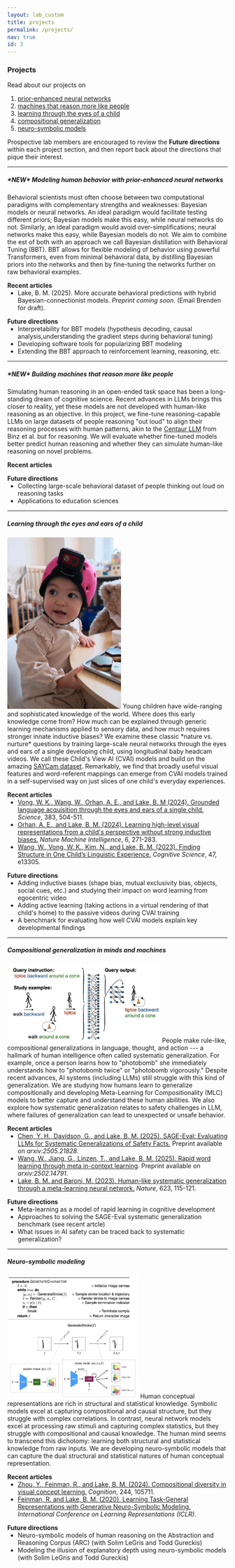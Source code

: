 ```yaml
---
layout: lab_custom
title: projects
permalink: /projects/
nav: true
id: 3
---
```


<style> p:has(+ ul) { margin-bottom: 0; } p + ul { margin-top: 0; } </style>

### __Projects__
Read about our projects on
1. [prior-enhanced neural networks](#new-modeling-human-behavior-with-prior-enhanced-neural-networks)
2. [machines that reason more like people](#new-building-machines-that-reason-more-like-people)
3. [learning through the eyes of a child](#learning-through-the-eyes-and-ears-of-a-child)
4. [compositional generalization](#compositional-generalization-in-minds-and-machines)
5. [neuro-symbolic models](#neuro-symbolic-modeling)

Prospective lab members are encouraged to review the __Future directions__ within each project section, and then report back about the directions that pique their interest.

---

##### __\*NEW\* Modeling human behavior with prior-enhanced neural networks__
Behavioral scientists must often choose between two computational paradigms with complementary strengths and weaknesses: Bayesian models or neural networks. An ideal paradigm would facilitate testing different priors; Bayesian models make this easy, while neural networks do not. Similarly, an ideal paradigm would avoid over-simplifications; neural networks make this easy, while Bayesian models do not. We aim to combine the est of both with an approach we call Bayesian distillation with Behavioral Tuning (BBT). BBT allows for flexible modeling of behavior using powerful Transformers, even from minimal behavioral data, by distilling Bayesian priors into the networks and then by fine-tuning the networks further on raw behavioral examples.

__Recent articles__
- Lake, B. M. (2025). More accurate behavioral predictions with hybrid Bayesian-connectionist models. <em>Preprint coming soon</em>. (Email Brenden for draft).

__Future directions__
- Interpretability for BBT models (hypothesis decoding, causal analysis,understanding the gradient steps during behavioral tuning)
- Developing software tools for popularizing BBT modeling
- Extending the BBT approach to reinforcement learning, reasoning, etc. 

---

##### __\*NEW\* Building machines that reason more like people__
Simulating human reasoning in an open-ended task space has been a long-standing dream of cognitive science. Recent advances in LLMs brings this closer to reality, yet these models are not developed with human-like reasoning as an objective. In this project, we fine-tune reasoning-capable LLMs on large datasets of people reasoning "out loud" to align their reasoning processes with human patterns, akin to the [Centaur LLM](https://www.nature.com/articles/s41586-025-09215-4) from Binz et al. but for reasoning. We will evaluate whether fine-tuned models better predict human reasoning and whether they can simulate human-like reasoning on novel problems.

__Recent articles__

__Future directions__
- Collecting large-scale behavioral dataset of people thinking out loud on reasoning tasks
- Applications to education sciences

---

##### __Learning through the eyes and ears of a child__
<img class="fig" src="/images/projects/fig-luna-lowres.jpeg" width="260">
Young children have wide-ranging and sophisticated knowledge of the world. Where does this early knowledge come from? How much can be explained through generic learning mechanisms applied to sensory data, and how much requires stronger innate inductive biases? We examine these classic *nature vs. nurture* questions by training large-scale neural networks through the eyes and ears of a single developing child, using longitudinal baby headcam videos. We call these Child's View AI (CVAI) models and build on the amazing <a href="https://psyarxiv.com/fy8zx/">SAYCam dataset</a>. Remarkably, we find that broadly useful visual features and word-referent mappings can emerge from CVAI models trained in a self-supervised way on just slices of one child's everyday experiences.

__Recent articles__
- <a href="https://www.science.org/doi/10.1126/science.adi1374"> Vong, W. K., Wang, W., Orhan, A. E., and Lake, B. M (2024). Grounded language acquisition through the eyes and ears of a single child.</a> <em>Science</em>, 383, 504-511.
- <a href="https://www.nature.com/articles/s42256-024-00802-0"> Orhan, A. E., and Lake, B. M. (2024). Learning high-level visual representations from a child's perspective without strong inductive biases.</a> <em>Nature Machine Intelligence</em>, 6, 271-283.
- <a href="https://cims.nyu.edu/~brenden/papers/WangEtAl2023CognitiveScience.pdf"> Wang, W., Vong, W. K., Kim, N., and Lake, B. M. (2023). Finding Structure in One Child’s Linguistic Experience.</a> <em>Cognitive Science</em>, 47, e13305.

__Future directions__
- Adding inductive biases (shape bias, mutual exclusivity bias, objects, social cues, etc.) and studying their impact on word learning from egocentric video
- Adding active learning (taking actions in a virtual rendering of that child's home) to the passive videos during CVAI training
- A benchmark for evaluating how well CVAI models explain key developmental findings

---

##### __Compositional generalization in minds and machines__
<img class="fig" src="/images/projects/fig-mlc.jpg" width="350">
People make rule-like, compositional generalizations in language, thought, and action --- a hallmark of human intelligence often called systematic generalization. For example, once a person learns how to "photobomb" she immediately understands how to "photobomb twice" or "photobomb vigorously." Despite recent advances, AI systems (including LLMs) still struggle with this kind of generalization. We are studying how humans learn to generalize compositionally and developing Meta-Learning for Compositionality (MLC) models to better capture and understand these human abilities. We also explore how systematic generalization relates to safety challenges in LLM, where failures of generalization can lead to unexpected or unsafe behavior. 

__Recent articles__
- <a href="https://arxiv.org/abs/2505.21828">Chen, Y. H., Davidson, G., and Lake, B. M. (2025). SAGE-Eval: Evaluating LLMs for Systematic Generalizations of Safety Facts.</a> Preprint available on <em>arxiv:2505.21828</em>.
- <a href="https://arxiv.org/abs/2502.14791">Wang, W., Jiang, G., Linzen, T., and Lake, B. M. (2025). Rapid word learning through meta in-context learning</a>. Preprint available on <em>arxiv:2502.14791</em>.
- <a href="https://www.nature.com/articles/s41586-023-06668-3.pdf">Lake, B. M. and Baroni, M. (2023). Human-like systematic generalization through a meta-learning neural network.</a> <em>Nature</em>, 623, 115-121.

__Future directions__
- Meta-learning as a model of rapid learning in cognitive development
- Approaches to solving the SAGE-Eval systematic generalization benchmark (see recent artcle)
- What issues in AI safety can be traced back to systematic generalization?

---

##### __Neuro-symbolic modeling__
<img class="fig" src="/images/projects/fig-gns.jpg" width="300">
Human conceptual representations are rich in structural and statistical knowledge. Symbolic models excel at capturing compositional and causal structure, but they struggle with complex correlations. In contrast, neural network models excel at processing raw stimuli and capturing complex statistics, but they struggle with compositional and causal knowledge. The human mind seems to transcend this dichotomy: learning both structural and statistical knowledge from raw inputs. We are developing neuro-symbolic models that can capture the dual structural and statistical natures of human conceptual representation.
 
__Recent articles__
- <a href="https://cims.nyu.edu/~brenden/papers/ZhouEtAl2024Cognition.pdf"> Zhou, Y., Feinman, R., and Lake, B. M. (2024). Compositional diversity in visual concept learning.</a> <em>Cognition</em>, 244, 105711.
- <a href="https://cims.nyu.edu/~brenden/papers/FeinmanLake2021ICLR.pdf">Feinman, R. and Lake, B. M. (2020). Learning Task-General Representations with Generative Neuro-Symbolic Modeling.</a> <em>International Conference on Learning Representations (ICLR)</em>.

__Future directions__
- Neuro-symbolic models of human reasoning on the Abstraction and Reasoning Corpus (ARC) (with Solim LeGris and Todd Gureckis)
- Modeling the illusion of explanatory depth using neuro-symbolic models (with Solim LeGris and Todd Gureckis)